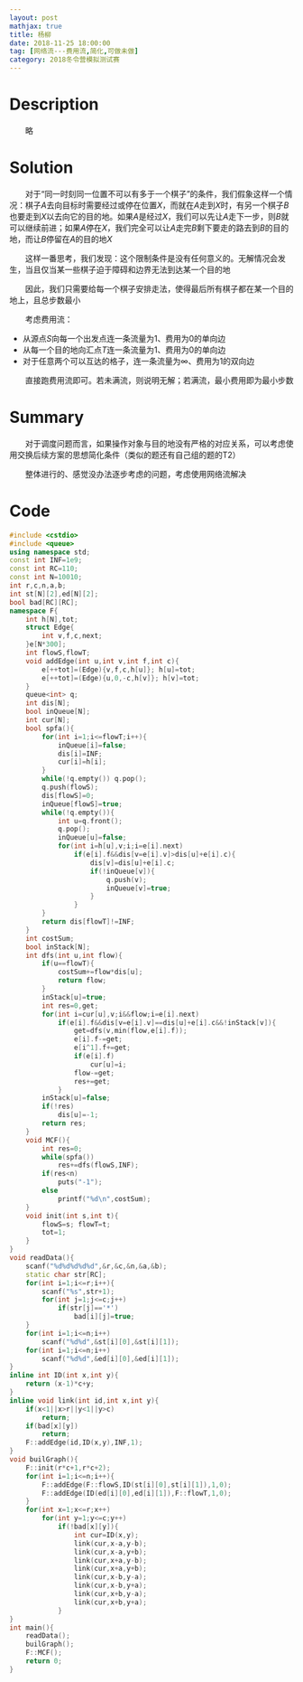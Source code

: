 ```yaml
---
layout: post
mathjax: true
title: 杨柳
date: 2018-11-25 18:00:00
tag: [网络流---费用流,简化,可做未做]
category: 2018冬令营模拟测试赛
---
```

# Description

　　略


<!-- more -->
# Solution

　　对于“同一时刻同一位置不可以有多于一个棋子”的条件，我们假象这样一个情况：棋子$A$去向目标时需要经过或停在位置$X$，而就在$A$走到$X$时，有另一个棋子$B$也要走到$X$以去向它的目的地。如果$A$是经过$X$，我们可以先让$A$走下一步，则$B$就可以继续前进；如果$A$停在$X$，我们完全可以让$A$走完$B$剩下要走的路去到$B$的目的地，而让$B$停留在$A$的目的地$X$

　　这样一番思考，我们发现：这个限制条件是没有任何意义的。无解情况会发生，当且仅当某一些棋子迫于障碍和边界无法到达某一个目的地

　　因此，我们只需要给每一个棋子安排走法，使得最后所有棋子都在某一个目的地上，且总步数最小

　　考虑费用流：

* 从源点$S$向每一个出发点连一条流量为1、费用为0的单向边
* 从每一个目的地向汇点$T$连一条流量为1、费用为0的单向边
* 对于任意两个可以互达的格子，连一条流量为$\infty$、费用为1的双向边

　　直接跑费用流即可。若未满流，则说明无解；若满流，最小费用即为最小步数



# Summary

　　对于调度问题而言，如果操作对象与目的地没有严格的对应关系，可以考虑使用交换后续方案的思想简化条件（类似的题还有自己组的题的T2）

　　整体进行的、感觉没办法逐步考虑的问题，考虑使用网络流解决



# Code

```c++
#include <cstdio>
#include <queue>
using namespace std;
const int INF=1e9;
const int RC=110;
const int N=10010;
int r,c,n,a,b;
int st[N][2],ed[N][2];
bool bad[RC][RC];
namespace F{
    int h[N],tot;
    struct Edge{
        int v,f,c,next;
    }e[N*300];
    int flowS,flowT;
    void addEdge(int u,int v,int f,int c){
        e[++tot]=(Edge){v,f,c,h[u]}; h[u]=tot;
        e[++tot]=(Edge){u,0,-c,h[v]}; h[v]=tot;
    }
    queue<int> q;
    int dis[N];
    bool inQueue[N];
    int cur[N];
    bool spfa(){
        for(int i=1;i<=flowT;i++){
            inQueue[i]=false;
            dis[i]=INF;
            cur[i]=h[i];
        }
        while(!q.empty()) q.pop();
        q.push(flowS);
        dis[flowS]=0;
        inQueue[flowS]=true;
        while(!q.empty()){
            int u=q.front();
            q.pop();
            inQueue[u]=false;
            for(int i=h[u],v;i;i=e[i].next)
                if(e[i].f&&dis[v=e[i].v]>dis[u]+e[i].c){
                    dis[v]=dis[u]+e[i].c;
                    if(!inQueue[v]){
                        q.push(v);
                        inQueue[v]=true;
                    }
                }
        }
        return dis[flowT]!=INF;
    }
    int costSum;
    bool inStack[N];
    int dfs(int u,int flow){
        if(u==flowT){
            costSum+=flow*dis[u];
            return flow;
        }
        inStack[u]=true;
        int res=0,get;
        for(int i=cur[u],v;i&&flow;i=e[i].next)
            if(e[i].f&&dis[v=e[i].v]==dis[u]+e[i].c&&!inStack[v]){
                get=dfs(v,min(flow,e[i].f));
                e[i].f-=get;
                e[i^1].f+=get;
                if(e[i].f)
                    cur[u]=i;
                flow-=get;
                res+=get;
            }
        inStack[u]=false;
        if(!res)
            dis[u]=-1;
        return res;
    }
    void MCF(){
        int res=0;
        while(spfa())
            res+=dfs(flowS,INF);
        if(res<n)
            puts("-1");
        else
            printf("%d\n",costSum);
    }
    void init(int s,int t){
        flowS=s; flowT=t;
        tot=1;
    }
}
void readData(){
    scanf("%d%d%d%d%d",&r,&c,&n,&a,&b);
    static char str[RC];
    for(int i=1;i<=r;i++){
        scanf("%s",str+1);
        for(int j=1;j<=c;j++)
            if(str[j]=='*')
                bad[i][j]=true;
    }
    for(int i=1;i<=n;i++)
        scanf("%d%d",&st[i][0],&st[i][1]);
    for(int i=1;i<=n;i++)
        scanf("%d%d",&ed[i][0],&ed[i][1]);
}
inline int ID(int x,int y){
    return (x-1)*c+y;
}
inline void link(int id,int x,int y){
    if(x<1||x>r||y<1||y>c)
        return;
    if(bad[x][y])
        return;
    F::addEdge(id,ID(x,y),INF,1);
}
void builGraph(){
    F::init(r*c+1,r*c+2);
    for(int i=1;i<=n;i++){
        F::addEdge(F::flowS,ID(st[i][0],st[i][1]),1,0);
        F::addEdge(ID(ed[i][0],ed[i][1]),F::flowT,1,0);
    }
    for(int x=1;x<=r;x++)
        for(int y=1;y<=c;y++)
            if(!bad[x][y]){
                int cur=ID(x,y);
                link(cur,x-a,y-b);
                link(cur,x-a,y+b);
                link(cur,x+a,y-b);
                link(cur,x+a,y+b);
                link(cur,x-b,y-a);
                link(cur,x-b,y+a);
                link(cur,x+b,y-a);
                link(cur,x+b,y+a);
            }
}
int main(){
    readData();
    builGraph();
    F::MCF();
    return 0;
}
```

